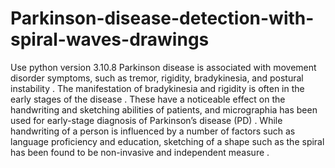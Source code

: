 # Parkinson-disease-detection-with-spiral-waves-drawings
Use python version 3.10.8
Parkinson disease is associated with movement disorder symptoms, such as tremor, rigidity, bradykinesia, and postural instability . The manifestation of bradykinesia and rigidity is often in the early stages of the disease . These have a noticeable effect on the handwriting and sketching abilities of patients, and micrographia has been used for early-stage diagnosis of Parkinson’s disease (PD) . While handwriting of a person is influenced by a number of factors such as language proficiency and education, sketching of a shape such as the spiral has been found to be non-invasive and independent measure .
